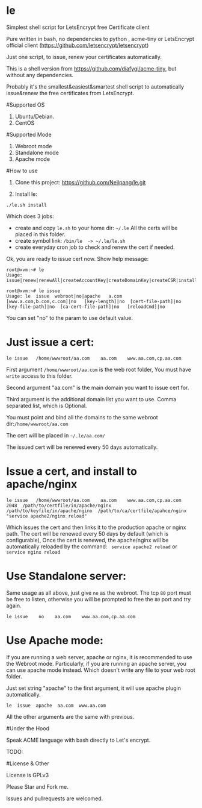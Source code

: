 # le
Simplest shell script for LetsEncrypt free Certificate client

Pure written in bash, no dependencies to python , acme-tiny or LetsEncrypt official client (https://github.com/letsencrypt/letsencrypt)

Just one script, to issue, renew your certificates automatically.

This is a shell version from https://github.com/diafygi/acme-tiny, but without any dependencies.

Probably it's the smallest&easiest&smartest shell script to automatically  issue&renew the free certificates from LetsEncrypt.


#Supported OS
1. Ubuntu/Debian.
2. CentOS


#Supported Mode
1. Webroot mode
2. Standalone mode
3. Apache mode

#How to use

1. Clone this project: https://github.com/Neilpang/le.git

2. Install le:
```
./le.sh install
```
Which does 3 jobs:
* create and copy `le.sh` to your home dir:  `~/.le`
All the certs will be placed in this folder.
* create symbol link: `/bin/le  -> ~/.le/le.sh`
* create everyday cron job to check and renew the cert if needed.


Ok,  you are ready to issue cert now.
Show help message:
```
root@xvm:~# le 
Usage: issue|renew|renewAll|createAccountKey|createDomainKey|createCSR|install|uninstall

root@xvm:~# le issue
Usage: le  issue  webroot|no|apache   a.com  [www.a.com,b.com,c.com]|no   [key-length]|no  [cert-file-path]|no  [key-file-path]|no  [ca-cert-file-path]|no   [reloadCmd]|no

```

You can set "no" to the param to use default value. 
 
# Just issue a cert:
```
le issue   /home/wwwroot/aa.com    aa.com    www.aa.com,cp.aa.com
```
First argument `/home/wwwroot/aa.com` is the web root folder, You must have `write` access to this folder.

Second argument "aa.com" is the main domain you want to issue cert for.

Third argument is the additional domain list you want to use.  Comma separated list,  which is Optional.

You must point and bind all the domains to the same webroot dir:`/home/wwwroot/aa.com`

The cert will be placed in `~/.le/aa.com/`


The issued cert will be renewed every 50 days automatically.


# Issue a cert, and install to apache/nginx
```
le issue   /home/wwwroot/aa.com    aa.com    www.aa.com,cp.aa.com  2048  /path/to/certfile/in/apache/nginx  /path/to/keyfile/in/apache/nginx  /path/to/ca/certfile/apahce/nginx   "service apache2/nginx reload"
```
Which issues the cert and then links it to the production apache or nginx path.
The cert will be renewed every 50 days by default (which is configurable), Once the cert is renewed, the apache/nginx will be automatically reloaded by the command: ` service apache2 reload` or `service nginx reload`


# Use Standalone server:
Same usage as all above,  just give `no` as the webroot.
The tcp `80` port must be free to listen, otherwise you will be prompted to free the `80` port and try again.

```
le issue    no    aa.com    www.aa.com,cp.aa.com
```

# Use Apache mode:
If you are running a web server, apache or nginx, it is recommended to use the Webroot mode.
Particularly,  if you are running an apache server, you can use apache mode instead. Which doesn't write any file to your web root folder.

Just set string "apache" to the first argument, it will use apache plugin automatically.

```
le  issue  apache  aa.com  www.aa.com
```
All the other arguments are the same with previous.



#Under the Hood

Speak ACME language with bash directly to Let's encrypt.

TODO:


#License & Other

License is GPLv3

Please Star and Fork me.

Issues and pullrequests are welcomed.




